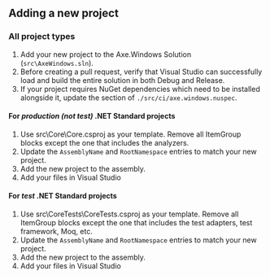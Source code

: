 ﻿<!-- Copyright (c) Microsoft Corporation. All rights reserved.
     Licensed under the MIT License. -->
     
## Adding a new project

### All project types

1. Add your new project to the Axe.Windows Solution (`src\AxeWindows.sln`).
2. Before creating a pull request, verify that Visual Studio can successfully load and build the entire solution in both Debug and Release.
3. If your project requires NuGet dependencies which need to be installed alongside it, update the <dependencies> section of `./src/ci/axe.windows.nuspec`.

#### For *production (not test)* .NET Standard projects

1. Use src\Core\Core.csproj as your template. Remove all ItemGroup blocks except the one that includes the analyzers.
2. Update the `AssemblyName` and `RootNamespace` entries to match your new project.
3. Add the new project to the assembly.
4. Add your files in Visual Studio

#### For *test* .NET Standard projects

1. Use src\CoreTests\CoreTests.csproj as your template. Remove all ItemGroup blocks except the one that includes the test adapters, test framework, Moq, etc.
2. Update the `AssemblyName` and `RootNamespace` entries to match your new project.
3. Add the new project to the assembly.
4. Add your files in Visual Studio
